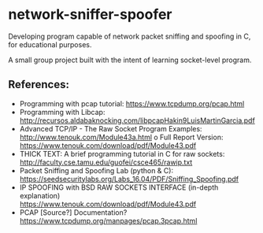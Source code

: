 # network-sniffer-spoofer

Developing program capable of network packet sniffing and spoofing in C, for educational purposes.


A small group project built with the intent of learning socket-level program.

References:
-----------

- Programming with pcap tutorial:
https://www.tcpdump.org/pcap.html
- Programming with Libcap:
http://recursos.aldabaknocking.com/libpcapHakin9LuisMartinGarcia.pdf
- Advanced TCP/IP - The Raw Socket Program Examples:
http://www.tenouk.com/Module43a.html
   o Full Report Version:
   https://www.tenouk.com/download/pdf/Module43.pdf
- THICK TEXT: A brief programming tutorial in C for raw sockets:
http://faculty.cse.tamu.edu/guofei/csce465/rawip.txt
- Packet Sniffing and Spoofing Lab (python & C):
https://seedsecuritylabs.org/Labs_16.04/PDF/Sniffing_Spoofing.pdf
- IP SPOOFING with BSD RAW SOCKETS INTERFACE (in-depth explanation)\
https://www.tenouk.com/download/pdf/Module43.pdf
- PCAP [Source?] Documentation?
https://www.tcpdump.org/manpages/pcap.3pcap.html